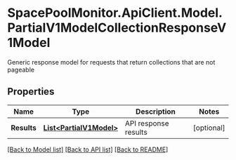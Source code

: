 # SpacePoolMonitor.ApiClient.Model.PartialV1ModelCollectionResponseV1Model
Generic response model for requests that return collections that are not pageable

## Properties

Name | Type | Description | Notes
------------ | ------------- | ------------- | -------------
**Results** | [**List&lt;PartialV1Model&gt;**](PartialV1Model.md) | API response results | [optional] 

[[Back to Model list]](../README.md#documentation-for-models) [[Back to API list]](../README.md#documentation-for-api-endpoints) [[Back to README]](../README.md)

